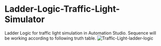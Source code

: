 # Ladder-Logic-Traffic-Light-Simulator
Ladder Logic for traffic light simulation in Automation Studio.
Sequence will be working according to following
truth table.
![Traffic-Light-ladder-logic](https://user-images.githubusercontent.com/91448291/155883919-ed983a02-12d6-4c1f-93aa-c9683cecba4f.JPG)
